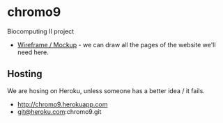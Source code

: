 chromo9
=======

Biocomputing II project

-  [Wireframe / Mockup](https://gomockingbird.com/mockingbird/#hx78aeb) - we can draw all the pages of the website we'll need here.

Hosting
------

We are hosing on Heroku, unless someone has a better idea / it fails.

- http://chromo9.herokuapp.com
- git@heroku.com:chromo9.git


